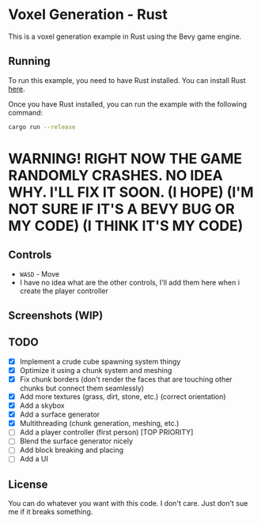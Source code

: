 # Voxel Generation - Rust

This is a voxel generation example in Rust using the Bevy game engine.

## Running

To run this example, you need to have Rust installed. You can install Rust [here](https://www.rust-lang.org/tools/install).

Once you have Rust installed, you can run the example with the following command:

```bash
cargo run --release
```
# WARNING! RIGHT NOW THE GAME RANDOMLY CRASHES. NO IDEA WHY. I'LL FIX IT SOON. (I HOPE) (I'M NOT SURE IF IT'S A BEVY BUG OR MY CODE) (I THINK IT'S MY CODE) 
## Controls

- `WASD` - Move
- I have no idea what are the other controls, I'll add them here when i create the player controller

## Screenshots (WIP)

## TODO

- [x] Implement a crude cube spawning system thingy
- [x] Optimize it using a chunk system and meshing
- [x] Fix chunk borders (don't render the faces that are touching other chunks but connect them seamlessly)
- [x] Add more textures (grass, dirt, stone, etc.) (correct orientation)
- [x] Add a skybox
- [x] Add a surface generator
- [x] Multithreading (chunk generation, meshing, etc.)
- [ ] Add a player controller (first person) [TOP PRIORITY]
- [ ] Blend the surface generator nicely
- [ ] Add block breaking and placing
- [ ] Add a UI

## License

You can do whatever you want with this code. I don't care. Just don't sue me if it breaks something.
